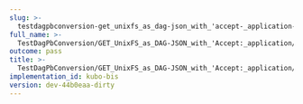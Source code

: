 ```yaml
---
slug: >-
  testdagpbconversion-get_unixfs_as_dag-json_with_'accept-_application-vnd-ipld-dag-json'_converts_to_the_expected_content-type-header_content-type
full_name: >-
  TestDagPbConversion/GET_UnixFS_as_DAG-JSON_with_'Accept:_application/vnd.ipld.dag-json'_converts_to_the_expected_Content-Type/Header_Content-Type
outcome: pass
title: >-
  TestDagPbConversion/GET_UnixFS_as_DAG-JSON_with_'Accept:_application/vnd.ipld.dag-json'_converts_to_the_expected_Content-Type/Header_Content-Type
implementation_id: kubo-bis
version: dev-44b0eaa-dirty
---
```


